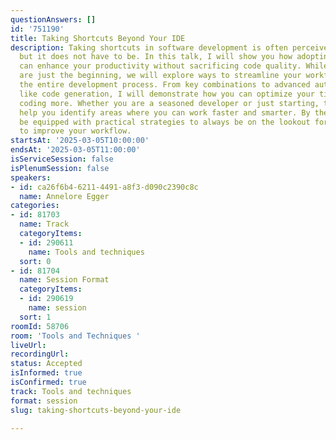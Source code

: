 ```yaml
---
questionAnswers: []
id: '751190'
title: Taking Shortcuts Beyond Your IDE
description: Taking shortcuts in software development is often perceived as risky,
  but it does not have to be. In this talk, I will show you how adopting smart shortcuts
  can enhance your productivity without sacrificing code quality. While IDE shortcuts
  are just the beginning, we will explore ways to streamline your workflow across
  the entire development process. From key combinations to advanced automation techniques
  like code generation, I will demonstrate how you can optimize your time and enjoy
  coding more. Whether you are a seasoned developer or just starting, this talk will
  help you identify areas where you can work faster and smarter. By the end, you will
  be equipped with practical strategies to always be on the lookout for opportunities
  to improve your workflow.
startsAt: '2025-03-05T10:00:00'
endsAt: '2025-03-05T11:00:00'
isServiceSession: false
isPlenumSession: false
speakers:
- id: ca26f6b4-6211-4491-a8f3-d090c2390c8c
  name: Annelore Egger
categories:
- id: 81703
  name: Track
  categoryItems:
  - id: 290611
    name: Tools and techniques
  sort: 0
- id: 81704
  name: Session Format
  categoryItems:
  - id: 290619
    name: session
  sort: 1
roomId: 58706
room: 'Tools and Techniques '
liveUrl:
recordingUrl:
status: Accepted
isInformed: true
isConfirmed: true
track: Tools and techniques
format: session
slug: taking-shortcuts-beyond-your-ide

---
```

